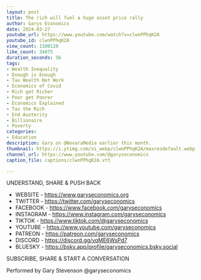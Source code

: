 ```yaml
---
layout: post
title: The rich will fuel a huge asset price rally
author: Garys Economics
date: 2024-03-27
youtube_url: https://www.youtube.com/watch?v=clwnPPhqK2A
youtube_id: clwnPPhqK2A
view_count: 1100120
like_count: 34075
duration_seconds: 56
tags:
- Wealth Inequality
- Enough is Enough
- Tax Wealth Not Work
- Economics of Covid
- Rich get Richer
- Poor get Poorer
- Economics Explained
- Tax the Rich
- End Austerity
- Billionaire
- Poverty
categories:
- Education
description: Gary on @NovaraMedia earlier this month.
thumbnail: https://i.ytimg.com/vi_webp/clwnPPhqK2A/maxresdefault.webp
channel_url: https://www.youtube.com/@garyseconomics
caption_file: captions/clwnPPhqK2A.vtt

---
```


UNDERSTAND, SHARE & PUSH BACK

- WEBSITE - https://www.garyseconomics.org
- TWITTER  - https://twitter.com/garyseconomics
- FACEBOOK - https://www.facebook.com/garyseconomics
- INSTAGRAM  - https://www.instagram.com/garyseconomics
- TIKTOK - https://www.tiktok.com/@garyseconomics
- YOUTUBE -  https://www.youtube.com/garyseconomics
- PATREON - https://patreon.com/garyseconomics
- DISCORD - https://discord.gg/vqME6WsPd7
- BLUESKY - https://bsky.app/profile/garyseconomics.bsky.social

SUBSCRIBE, SHARE & START A CONVERSATION

Performed by Gary Stevenson
@garyseconomics
